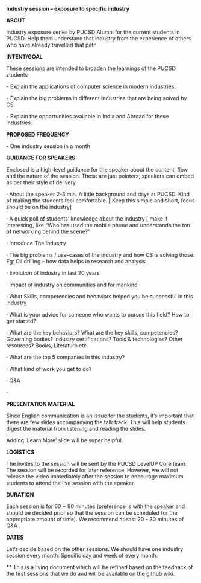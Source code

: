 **Industry session – exposure to specific industry**

**ABOUT**

Industry exposure series by PUCSD Alumni for the current students in PUCSD. Help them understand that industry from the experience of others who have already travelled that path

**INTENT/GOAL**

These sessions are intended to broaden the learnings of the PUCSD students

\-    Explain the applications of computer science in modern industries. 

\-    Explain the big problems in different industries that are being solved by CS.

\-    Explain the opportunities available in India and Abroad for these industries.

**PROPOSED FREQUENCY**

\-    One industry session in a month

 

**GUIDANCE FOR SPEAKERS**

Enclosed is a high-level guidance for the speaker about the content, flow and the nature of the session. These are just pointers; speakers can embed as per their style of delivery.

·   About the speaker 2-3 min. A little background and days at PUCSD. Kind of making the students feel comfortable. [ Keep this simple and short, focus should be on the industry]

·   A quick poll of students’ knowledge about the industry [ make it interesting, like “Who has used the mobile phone and understands the ton of networking behind the scene?”

·   Introduce The Industry

·   The big problems / use-cases of the industry and how CS is solving those. Eg: Oil drilling – how data helps in research and analysis

·   Evolution of industry in last 20 years

·   Impact of industry on communities and for mankind

·   What Skills, competencies and behaviors helped you be successful in this industry

·   What is your advice for someone who wants to pursue this field? How to get started?

·   What are the key behaviors? What are the key skills, competencies? Governing bodies? Industry certifications? Tools & technologies? Other resources? Books, Literature etc. 

·   What are the top 5 companies in this industry?

·   What kind of work you get to do?

·   Q&A

·    

**PRESENTATION MATERIAL**

Since English communication is an issue for the students, it’s important that there are few slides accompanying the talk track. This will help students digest the material from listening and reading the slides.

Adding ‘Learn More’ slide will be super helpful.

**LOGISTICS**

The invites to the session will be sent by the PUCSD LevelUP Core team. The session will be recorded for later reference. However, we will not release the video immediately after the session to encourage maximum students to attend the live session with the speaker. 

**DURATION**

Each session is for 60 ~ 90 minutes (preference is with the speaker and should be decided prior so that the session can be scheduled for the appropriate amount of time). We recommend atleast 20 - 30 minutes of Q&A .

**DATES**

Let’s decide based on the other sessions. We should have one industry session every month. Specific day and week of every month. 

** This is a living document which will be refined based on the feedback of the first sessions that we do and will be available on the github wiki. 
